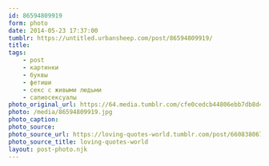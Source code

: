 ```yaml
---
id: 86594809919
form: photo
date: 2014-05-23 17:37:00
tumblr: https://untitled.urbansheep.com/post/86594809919/
title:
tags:
    - post
    - картинки
    - буквы
    - фетиши
    - секс с живыми людьми
    - сапиосексуалы
photo_original_url: https://64.media.tumblr.com/cfe0cedcb44806ebb7db8d4798dae994/tumblr_mvsft2eUrW1suonbbo1_500.jpg
photo: /media/86594809919.jpg
photo_caption: 
photo_source:
photo_source_url: https://loving-quotes-world.tumblr.com/post/66083806741
photo_source_title: loving-quotes-world
layout: post-photo.njk
---
```


